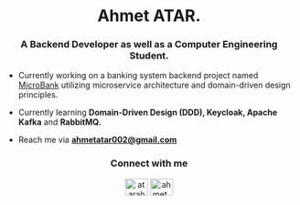 <h1 align="center">Ahmet ATAR.</h1>
<h3 align="center">A Backend Developer as well as a Computer Engineering Student.</h3>

- Currently working on a banking system backend project named [MicroBank](https://github.com/CAPELLAX02/banking-system) utilizing microservice architecture and domain-driven design principles. 

- Currently learning **Domain-Driven Design (DDD), Keycloak, Apache Kafka** and **RabbitMQ.**

- Reach me via **ahmetatar002@gmail.com**

<h3 align="center">Connect with me</h3>
<p align="center">
<a href="https://www.linkedin.com/in/atarahmet/" target="blank"><img align="center" src="https://raw.githubusercontent.com/rahuldkjain/github-profile-readme-generator/master/src/images/icons/Social/linked-in-alt.svg" alt="atarahmet" height="30" width="40" /></a>
<a href="https://instagram.com/ahmet_atar02" target="blank"><img align="center" src="https://raw.githubusercontent.com/rahuldkjain/github-profile-readme-generator/master/src/images/icons/Social/instagram.svg" alt="ahmet_atar02" height="30" width="40" /></a>
</p>
